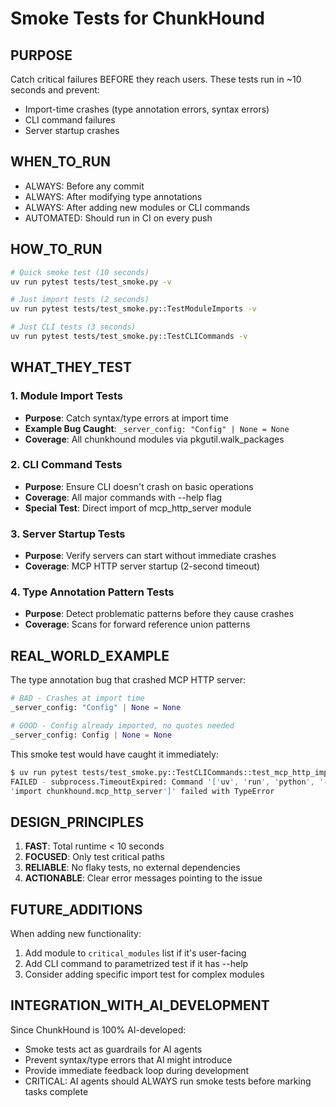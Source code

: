 # Smoke Tests for ChunkHound

## PURPOSE
Catch critical failures BEFORE they reach users. These tests run in ~10 seconds and prevent:
- Import-time crashes (type annotation errors, syntax errors)
- CLI command failures
- Server startup crashes

## WHEN_TO_RUN
- ALWAYS: Before any commit
- ALWAYS: After modifying type annotations
- ALWAYS: After adding new modules or CLI commands
- AUTOMATED: Should run in CI on every push

## HOW_TO_RUN
```bash
# Quick smoke test (10 seconds)
uv run pytest tests/test_smoke.py -v

# Just import tests (2 seconds)
uv run pytest tests/test_smoke.py::TestModuleImports -v

# Just CLI tests (3 seconds)
uv run pytest tests/test_smoke.py::TestCLICommands -v
```

## WHAT_THEY_TEST

### 1. Module Import Tests
- **Purpose**: Catch syntax/type errors at import time
- **Example Bug Caught**: `_server_config: "Config" | None = None`
- **Coverage**: All chunkhound modules via pkgutil.walk_packages

### 2. CLI Command Tests
- **Purpose**: Ensure CLI doesn't crash on basic operations
- **Coverage**: All major commands with --help flag
- **Special Test**: Direct import of mcp_http_server module

### 3. Server Startup Tests
- **Purpose**: Verify servers can start without immediate crashes
- **Coverage**: MCP HTTP server startup (2-second timeout)

### 4. Type Annotation Pattern Tests
- **Purpose**: Detect problematic patterns before they cause crashes
- **Coverage**: Scans for forward reference union patterns

## REAL_WORLD_EXAMPLE
The type annotation bug that crashed MCP HTTP server:
```python
# BAD - Crashes at import time
_server_config: "Config" | None = None

# GOOD - Config already imported, no quotes needed
_server_config: Config | None = None
```

This smoke test would have caught it immediately:
```bash
$ uv run pytest tests/test_smoke.py::TestCLICommands::test_mcp_http_import -v
FAILED - subprocess.TimeoutExpired: Command '['uv', 'run', 'python', '-c', 
'import chunkhound.mcp_http_server']' failed with TypeError
```

## DESIGN_PRINCIPLES
1. **FAST**: Total runtime < 10 seconds
2. **FOCUSED**: Only test critical paths
3. **RELIABLE**: No flaky tests, no external dependencies
4. **ACTIONABLE**: Clear error messages pointing to the issue

## FUTURE_ADDITIONS
When adding new functionality:
1. Add module to `critical_modules` list if it's user-facing
2. Add CLI command to parametrized test if it has --help
3. Consider adding specific import test for complex modules

## INTEGRATION_WITH_AI_DEVELOPMENT
Since ChunkHound is 100% AI-developed:
- Smoke tests act as guardrails for AI agents
- Prevent syntax/type errors that AI might introduce
- Provide immediate feedback loop during development
- CRITICAL: AI agents should ALWAYS run smoke tests before marking tasks complete